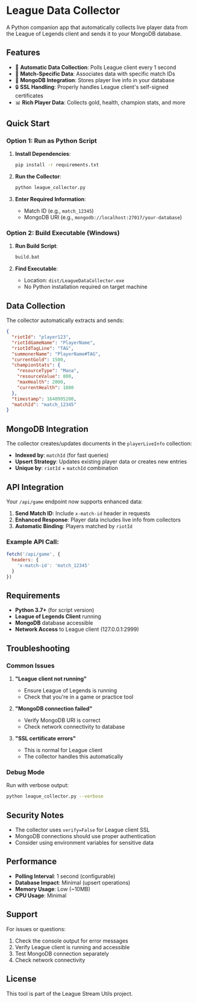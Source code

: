 # League Data Collector

A Python companion app that automatically collects live player data from the League of Legends client and sends it to your MongoDB database.

## Features

- 🔄 **Automatic Data Collection**: Polls League client every 1 second
- 🎯 **Match-Specific Data**: Associates data with specific match IDs
- 💾 **MongoDB Integration**: Stores player live info in your database
- 🔒 **SSL Handling**: Properly handles League client's self-signed certificates
- 📊 **Rich Player Data**: Collects gold, health, champion stats, and more

## Quick Start

### Option 1: Run as Python Script

1. **Install Dependencies**:
   ```bash
   pip install -r requirements.txt
   ```

2. **Run the Collector**:
   ```bash
   python league_collector.py
   ```

3. **Enter Required Information**:
   - Match ID (e.g., `match_12345`)
   - MongoDB URI (e.g., `mongodb://localhost:27017/your-database`)

### Option 2: Build Executable (Windows)

1. **Run Build Script**:
   ```bash
   build.bat
   ```

2. **Find Executable**:
   - Location: `dist/LeagueDataCollector.exe`
   - No Python installation required on target machine

## Data Collection

The collector automatically extracts and sends:

```json
{
  "riotId": "player123",
  "riotIdGameName": "PlayerName",
  "riotIdTagLine": "TAG",
  "summonerName": "PlayerName#TAG",
  "currentGold": 1500,
  "championStats": {
    "resourceType": "Mana",
    "resourceValue": 800,
    "maxHealth": 2000,
    "currentHealth": 1800
  },
  "timestamp": 1640995200,
  "matchId": "match_12345"
}
```

## MongoDB Integration

The collector creates/updates documents in the `playerLiveInfo` collection:

- **Indexed by**: `matchId` (for fast queries)
- **Upsert Strategy**: Updates existing player data or creates new entries
- **Unique by**: `riotId` + `matchId` combination

## API Integration

Your `/api/game` endpoint now supports enhanced data:

1. **Send Match ID**: Include `x-match-id` header in requests
2. **Enhanced Response**: Player data includes live info from collectors
3. **Automatic Binding**: Players matched by `riotId`

### Example API Call:
```javascript
fetch('/api/game', {
  headers: {
    'x-match-id': 'match_12345'
  }
})
```

## Requirements

- **Python 3.7+** (for script version)
- **League of Legends Client** running
- **MongoDB** database accessible
- **Network Access** to League client (127.0.0.1:2999)

## Troubleshooting

### Common Issues

1. **"League client not running"**
   - Ensure League of Legends is running
   - Check that you're in a game or practice tool

2. **"MongoDB connection failed"**
   - Verify MongoDB URI is correct
   - Check network connectivity to database

3. **"SSL certificate errors"**
   - This is normal for League client
   - The collector handles this automatically

### Debug Mode

Run with verbose output:
```bash
python league_collector.py --verbose
```

## Security Notes

- The collector uses `verify=False` for League client SSL
- MongoDB connections should use proper authentication
- Consider using environment variables for sensitive data

## Performance

- **Polling Interval**: 1 second (configurable)
- **Database Impact**: Minimal (upsert operations)
- **Memory Usage**: Low (~10MB)
- **CPU Usage**: Minimal

## Support

For issues or questions:
1. Check the console output for error messages
2. Verify League client is running and accessible
3. Test MongoDB connection separately
4. Check network connectivity

## License

This tool is part of the League Stream Utils project.

